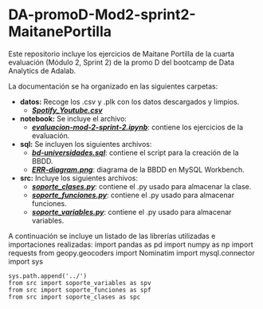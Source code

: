 # DA-promoD-Mod2-sprint2-MaitanePortilla
Este repositorio incluye los ejercicios de Maitane Portilla de la cuarta evaluación (Módulo 2, Sprint 2) de la promo D del bootcamp de Data Analytics de Adalab.

La documentación se ha organizado en las siguientes carpetas:
- **datos:** Recoge los .csv y .plk con los datos descargados y limpios.
    * [***Spotify_Youtube.csv***]()
- **notebook:** Se incluye el archivo:
    * [***evaluacion-mod-2-sprint-2.ipynb***](): contiene los ejercicios de la evaluación.
- **sql:** Se incluyen los siguientes archivos:
    * [***bd-universidades.sql***](): contiene el script para la creación de la BBDD.
    * [***ERR-diagram.png***](): diagrama de la BBDD en MySQL Workbench.
- **src:** Incluye los siguientes archivos:
    * [***soporte_clases.py***](): contiene el .py usado para almacenar la clase.
    * [***soporte_funciones.py***](): contiene el .py usado para almacenar funciones.
    * [***soporte_variables.py***](): contiene el .py usado para almacenar variables.


A continuación se incluye un listado de las librerías utilizadas e importaciones realizadas:
    import pandas as pd
    import numpy as np
    import requests
    from geopy.geocoders import Nominatim
    import mysql.connector
    import sys

    sys.path.append('../')
    from src import soporte_variables as spv
    from src import soporte_funciones as spf
    from src import soporte_clases as spc
